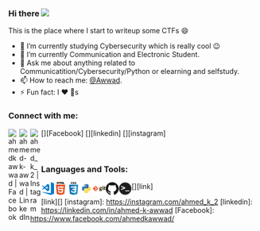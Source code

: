 ### Hi there <img src="https://media.giphy.com/media/hvRJCLFzcasrR4ia7z/giphy.gif" width="25px"></a>
This is the place where I start to writeup some CTFs :smile:

- 🔭 I’m currently studying Cybersecurity which is really cool :wink:
- 🌱 I’m currently Communication and Electronic Student.
- 💬 Ask me about anything related to Communicatition/Cybersecurity/Python or elearning and selfstudy.
- 📫 How to reach me: [@Awwad](https://www.facebook.com/ahmedkawwad).
- ⚡ Fun fact: I :heart: :dog:s


### Connect with me:

[<img align="left" alt="ahmedkawwad | Facebook" width="22px" src="https://cdn.jsdelivr.net/npm/simple-icons@v3/icons/facebook.svg" />][Facebook]
[<img align="left" alt="ahmed-k-awwad | LinkedIn" width="22px" src="https://cdn.jsdelivr.net/npm/simple-icons@v3/icons/linkedin.svg" />][linkedin]
[<img align="left" alt="ahmed_k_2 | Instagram" width="22px" src="https://cdn.jsdelivr.net/npm/simple-icons@v3/icons/instagram.svg" />][instagram]

<br />


### Languages and Tools:

[<img align="left" alt="Visual Studio Code |link " width="26px" src="https://raw.githubusercontent.com/github/explore/80688e429a7d4ef2fca1e82350fe8e3517d3494d/topics/visual-studio-code/visual-studio-code.png" />][link]
<img align="left" alt="HTML5" width="26px" src="https://raw.githubusercontent.com/github/explore/80688e429a7d4ef2fca1e82350fe8e3517d3494d/topics/html/html.png"/>
<img align="left" alt="CSS3" width="26px" src="https://raw.githubusercontent.com/github/explore/80688e429a7d4ef2fca1e82350fe8e3517d3494d/topics/css/css.png" />
<img align="left" alt="Python" width="26px" src="https://raw.githubusercontent.com/github/explore/80688e429a7d4ef2fca1e82350fe8e3517d3494d/topics/python/python.png" />
<img align="left" alt="Git" width="26px" src="https://raw.githubusercontent.com/github/explore/80688e429a7d4ef2fca1e82350fe8e3517d3494d/topics/git/git.png" />
<img align="left" alt="GitHub" width="26px" src="https://raw.githubusercontent.com/github/explore/78df643247d429f6cc873026c0622819ad797942/topics/github/github.png" />
<img align="left" alt="Terminal" width="26px" src="https://raw.githubusercontent.com/github/explore/80688e429a7d4ef2fca1e82350fe8e3517d3494d/topics/terminal/terminal.png"  />
<br />

[link][]
[instagram]: https://instagram.com/ahmed_k_2
[linkedin]: https://linkedin.com/in/ahmed-k-awwad
[Facebook]: https://www.facebook.com/ahmedkawwad/
